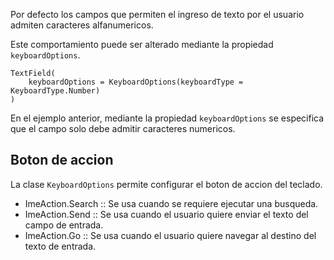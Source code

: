 Por defecto los campos que permiten el ingreso de texto por el usuario admiten caracteres alfanumericos.

Este comportamiento puede ser alterado mediante la propiedad `keyboardOptions`.

    TextField(
        keyboardOptions = KeyboardOptions(keyboardType = KeyboardType.Number)
    )

En el ejemplo anterior, mediante la propiedad `keyboardOptions` se especifica que el campo solo debe admitir caracteres numericos.

## Boton de accion

La clase `KeyboardOptions` permite configurar el boton de accion del teclado.

- ImeAction.Search :: Se usa cuando se requiere ejecutar una busqueda.
- ImeAction.Send :: Se usa cuando el usuario quiere enviar el texto del campo de entrada.
- ImeAction.Go :: Se usa cuando el usuario quiere navegar al destino del texto de entrada.